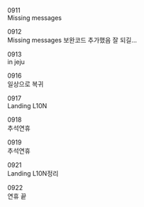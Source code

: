 0911  
Missing messages

0912  
Missing messages 보완코드 추가했음 잘 되길...

0913  
in jeju

0916  
일상으로 복귀

0917  
Landing L10N

0918  
추석연휴

0919  
추석연휴

0921  
Landing L10N정리

0922  
연휴 끝
